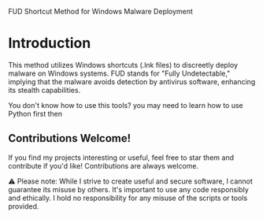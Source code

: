 
FUD Shortcut Method for Windows Malware Deployment

# Introduction

This method utilizes Windows shortcuts (.lnk files) to discreetly deploy malware on Windows systems. FUD stands for "Fully Undetectable," implying that the malware avoids detection by antivirus software, enhancing its stealth capabilities.

You don't know how to use this tools? you may need to learn how to use Python first then

## Contributions Welcome!

If you find my projects interesting or useful, feel free to star them and contribute if you'd like! Contributions are always welcome.

⚠️ Please note: While I strive to create useful and secure software, I cannot guarantee its misuse by others. It's important to use any code responsibly and ethically. I hold no responsibility for any misuse of the scripts or tools provided.
